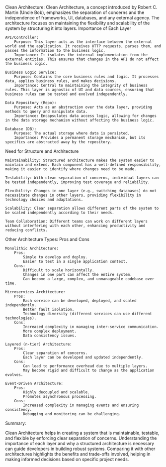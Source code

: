 Clean Architecture:
Clean Architecture, a concept introduced by Robert C. Martin (Uncle Bob), emphasizes the separation of concerns and the independence of frameworks, UI, databases, and any external agency. The architecture focuses on 
maintaining the flexibility and scalability of the system by structuring it into layers.
Importance of Each Layer

    API/Controller:
        Purpose: This layer acts as the interface between the external world and the application. It receives HTTP requests, parses them, and passes the information to the business logic.
        Importance: It isolates the internal implementation from the external entities. This ensures that changes in the API do not affect the business logic.

    Business Logic Service:
        Purpose: Contains the core business rules and logic. It processes data, applies business rules, and makes decisions.
        Importance: Central to maintaining the integrity of business rules. This layer is agnostic of UI and data sources, ensuring that business rules can be tested and evolved independently.

    Data Repository (Repo):
        Purpose: Acts as an abstraction over the data layer, providing methods to query and manipulate data.
        Importance: Encapsulates data access logic, allowing for changes in the data storage mechanism without affecting the business logic.

    Database (DB):
        Purpose: The actual storage where data is persisted.
        Importance: Provides a permanent storage mechanism, but its specifics are abstracted away by the repository.

Need for Structure and Architecture

    Maintainability: Structured architecture makes the system easier to maintain and extend. Each component has a well-defined responsibility, making it easier to identify where changes need to be made.

    Testability: With clean separation of concerns, individual layers can be tested independently, improving test coverage and reliability.

    Flexibility: Changes in one layer (e.g., switching databases) do not necessitate changes in other layers, providing flexibility in technology choices and adaptations.

    Scalability: Clear separation allows different parts of the system to be scaled independently according to their needs.

    Team Collaboration: Different teams can work on different layers without interfering with each other, enhancing productivity and reducing conflicts.

Other Architecture Types: Pros and Cons

    Monolithic Architecture:
        Pros:
            Simple to develop and deploy.
            Easier to test in a single application context.
        Cons:
            Difficult to scale horizontally.
            Changes in one part can affect the entire system.
            Can become a large, complex, and unmanageable codebase over time.

    Microservices Architecture:
        Pros:
            Each service can be developed, deployed, and scaled independently.
            Better fault isolation.
            Technology diversity (different services can use different technologies).
        Cons:
            Increased complexity in managing inter-service communication.
            More complex deployment.
            Data consistency issues.

    Layered (n-tier) Architecture:
        Pros:
            Clear separation of concerns.
            Each layer can be developed and updated independently.
        Cons:
            Can lead to performance overhead due to multiple layers.
            May become rigid and difficult to change as the application evolves.

    Event-Driven Architecture:
        Pros:
            Highly decoupled and scalable.
            Promotes asynchronous processing.
        Cons:
            Increased complexity in managing events and ensuring consistency.
            Debugging and monitoring can be challenging.

Summary:

Clean Architecture helps in creating a system that is maintainable, testable, and flexible by enforcing clear separation of concerns. Understanding the importance of each layer and why a structured architecture is necessary 
can guide developers in building robust systems. Comparing it with other architectures highlights the benefits and trade-offs involved, helping in making informed decisions based on specific project needs.
